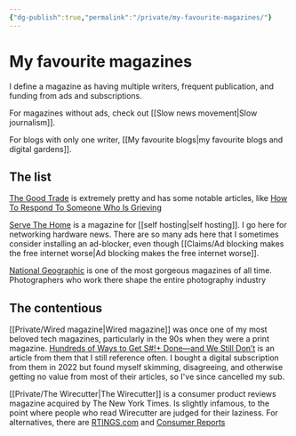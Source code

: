 ```yaml
---
{"dg-publish":true,"permalink":"/private/my-favourite-magazines/"}
---
```



# My favourite magazines

I define a magazine as having multiple writers, frequent publication, and funding from ads and subscriptions.

For magazines without ads, check out [[Slow news movement\|Slow journalism]].

For blogs with only one writer, [[My favourite blogs\|my favourite blogs and digital gardens]].

## The list

[The Good Trade](https://www.thegoodtrade.com/) is extremely pretty and has some notable articles, like [How To Respond To Someone Who Is Grieving](https://www.thegoodtrade.com/features/how-to-respond-to-someone-who-is-grieving/)

[Serve The Home](https://www.servethehome.com/) is a magazine for [[self hosting\|self hosting]]. I go here for networking hardware news. There are so many ads here that I sometimes consider installing an ad-blocker, even though [[Claims/Ad blocking makes the free internet worse\|Ad blocking makes the free internet worse]].

[National Geographic](https://www.nationalgeographic.com/) is one of the most gorgeous magazines of all time. Photographers who work there shape the entire photography industry

## The contentious

[[Private/Wired magazine\|Wired magazine]] was once one of my most beloved tech magazines, particularly in the 90s when they were a print magazine. [Hundreds of Ways to Get S#!+ Done—and We Still Don’t](https://www.wired.com/story/to-do-apps-failed-productivity-tools/) is an article from them that I still reference often. I bought a digital subscription from them in 2022 but found myself skimming, disagreeing, and otherwise getting no value from most of their articles, so I've since cancelled my sub.

[[Private/The Wirecutter\|The Wirecutter]] is a consumer product reviews magazine acquired by The New York Times. Is slightly infamous, to the point where people who read Wirecutter are judged for their laziness. For alternatives, there are [RTINGS.com](https://www.rtings.com/) and [Consumer Reports](https://www.consumerreports.org/)
